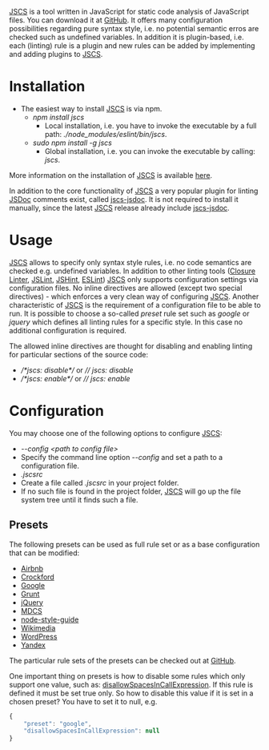 [JSCS](http://jscs.info/) is a tool written in JavaScript for static code analysis of JavaScript files. You can download it at [GitHub](https://github.com/jscs-dev/node-jscs). It offers many configuration possibilities regarding pure syntax style, i.e. no potential semantic erros are checked such as undefined variables. In addition it is plugin-based, i.e. each (linting) rule is a plugin and new rules can be added by implementing and adding plugins to [JSCS](http://jscs.info/).

# Installation
* The easiest way to install [JSCS](http://jscs.info/) is via npm.
  * _npm install jscs_
    * Local installation, i.e. you have to invoke the executable by a full path: _./node_modules/eslint/bin/jscs_.
  * _sudo npm install -g jscs_
    * Global installation, i.e. you can invoke the executable by calling: _jscs_.

More information on the installation of [JSCS](http://jscs.info/) is available [here](http://jscs.info/overview#installation).

In addition to the core functionality of [JSCS](http://jscs.info/) a very popular plugin for linting [JSDoc](../jsdoc/README.md) comments exist, called [jscs-jsdoc](https://github.com/jscs-dev/jscs-jsdoc). It is not required to install it manually, since the latest [JSCS](http://jscs.info/) release already include [jscs-jsdoc](https://github.com/jscs-dev/jscs-jsdoc).

# Usage
[JSCS](http://jscs.info/) allows to specify only syntax style rules, i.e. no code semantics are checked e.g. undefined variables. In addition to other linting tools ([Closure Linter](../closure_tools/closure_linter/README.md), [JSLint](../jslint/README.md), [JSHint](../jshint/README.md), [ESLint](../eslint/README.md)) [JSCS](http://jscs.info/) only supports configuration settings via configuration files. No inline directives are allowed (except two special directives) - which enforces a very clean way of configuring [JSCS](http://jscs.info/). Another characteristic of [JSCS](http://jscs.info/) is the requirement of a configuration file to be able to run. It is possible to choose a so-called _preset_ rule set such as _google_ or _jquery_ which defines all linting rules for a specific style. In this case no additional configuration is required.

The allowed inline directives are thought for disabling and enabling linting for particular sections of the source code:
* _/&#42;jscs: disable&#42;/_ or _// jscs: disable_
* _/&#42;jscs: enable&#42;/_ or _// jscs: enable_

# Configuration
You may choose one of the following options to configure [JSCS](http://jscs.info/):
* _--config &lt;path to config file&gt;_
 * Specify the command line option _--config_ and set a path to a configuration file.
* _.jscsrc_
 * Create a file called _.jscsrc_ in your project folder.
 * If no such file is found in the project folder, [JSCS](http://jscs.info/) will go up the file system tree until it finds such a file.

## Presets
The following presets can be used as full rule set or as a base configuration that can be modified:
* [Airbnb](https://github.com/airbnb/javascript)
* [Crockford](http://javascript.crockford.com/code.html)
* [Google](https://google-styleguide.googlecode.com/svn/trunk/javascriptguide.xml)
* [Grunt](http://gruntjs.com/contributing#syntax)
* [jQuery](https://contribute.jquery.org/style-guide/js/)
* [MDCS](https://github.com/mrdoob/three.js/wiki/Mr.doob's-Code-Style™)
* [node-style-guide](https://github.com/felixge/node-style-guide)
* [Wikimedia](https://www.mediawiki.org/wiki/Manual:Coding_conventions/JavaScript)
* [WordPress](https://make.wordpress.org/core/handbook/coding-standards/javascript/)
* [Yandex](https://github.com/yandex/codestyle/blob/master/javascript.md)

The particular rule sets of the presets can be checked out at [GitHub](https://github.com/jscs-dev/node-jscs/tree/master/presets).

One important thing on presets is how to disable some rules which only support one value, such as: [disallowSpacesInCallExpression](http://jscs.info/rule/disallowSpacesInCallExpression). If this rule is defined it must be set true only. So how to disable this value if it is set in a chosen preset? You have to set it to null, e.g.
```javascript
{
    "preset": "google",
    "disallowSpacesInCallExpression": null
}
```
